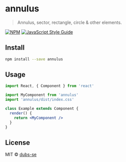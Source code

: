 # annulus

> Annulus, sector, rectangle, circle &amp; other elements.

[![NPM](https://img.shields.io/npm/v/annulus.svg)](https://www.npmjs.com/package/annulus) [![JavaScript Style Guide](https://img.shields.io/badge/code_style-standard-brightgreen.svg)](https://standardjs.com)

## Install

```bash
npm install --save annulus
```

## Usage

```jsx
import React, { Component } from 'react'

import MyComponent from 'annulus'
import 'annulus/dist/index.css'

class Example extends Component {
  render() {
    return <MyComponent />
  }
}
```

## License

MIT © [dubs-se](https://github.com/dubs-se)

